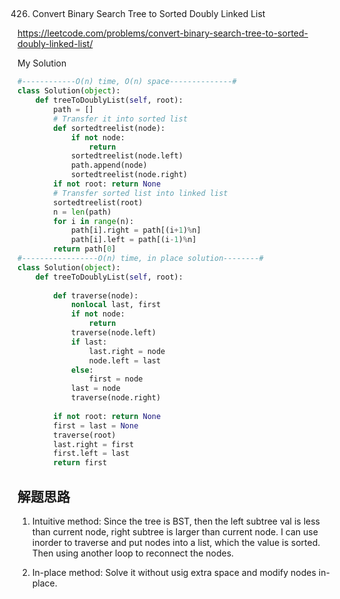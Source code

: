 ## 
426. Convert Binary Search Tree to Sorted Doubly Linked List

https://leetcode.com/problems/convert-binary-search-tree-to-sorted-doubly-linked-list/

My Solution

```python
#------------O(n) time, O(n) space--------------#
class Solution(object):
    def treeToDoublyList(self, root):
        path = []
        # Transfer it into sorted list
        def sortedtreelist(node):
            if not node:
                return
            sortedtreelist(node.left)
            path.append(node)
            sortedtreelist(node.right)   
        if not root: return None
        # Transfer sorted list into linked list
        sortedtreelist(root) 
        n = len(path)
        for i in range(n):
            path[i].right = path[(i+1)%n]
            path[i].left = path[(i-1)%n]
        return path[0]
#-----------------O(n) time, in place solution--------#
class Solution(object):
    def treeToDoublyList(self, root):
       
        def traverse(node):
            nonlocal last, first
            if not node:
                return
            traverse(node.left)
            if last:
                last.right = node
                node.left = last
            else:
                first = node
            last = node
            traverse(node.right)
        
        if not root: return None
        first = last = None
        traverse(root)
        last.right = first
        first.left = last
        return first

```
## 解题思路

1. Intuitive method: Since the tree is BST, then the left subtree val is less than current node, right subtree is larger than current node. I
can use inorder to traverse and put nodes into a list, which the value is sorted. Then using another loop to reconnect the nodes.

2. In-place method: Solve it without usig extra space and modify nodes in-place.
